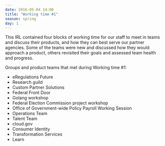 ```yaml
---
date: 2016-05-04 14:00
title: "Working time #1"
season: spring
day: 1
---
```

This IRL contained four blocks of working time for our staff to meet in teams and discuss their products, and how they can best serve our partner agencies. Some of the teams were new and discussed how they would approach a product, others revisited their goals and assessed team health and progress.

Groups and product teams that met during Working time #1:

* eRegulations Future
* Research guild
* Custom Partner Solutions
* Federal Front Door
* Golang workshop
* Federal Election Commission project workshop
* Office of Government-wide Policy Payroll Working Session
* Operations Team
* Talent Team
* cloud.gov
* Consumer Identity
* Transformation Services
* Learn
